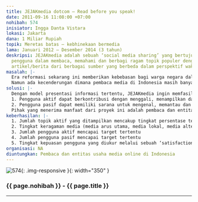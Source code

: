 ```yaml
---
title: JEJAKmedia dotcom – Read before you speak!
date: 2011-09-16 11:08:00 +07:00
nohibah: 574
inisiator: Ingga Danta Vistara
lokasi: Jakarta
dana: 1 Miliar Rupiah
topik: Meretas batas – kebhinekaan bermedia
lama: Januari 2012 – Desember 2014 (3 tahun)
deskripsi: JEJAKmedia adalah sebuah ‘social media sharing’ yang bertujuan untuk memfasilitasi
  pengguna dalam membaca, memahami dan berbagi ragam topik populer dengan mengeterkaitkan
  artikel/berita dari berbagai sumber yang berbeda dalam perspektif waktu (kronologis).
masalah: |-
  Era reformasi sekarang ini memberikan kebebasan bagi warga negara dalam mendapatkan informasi, dan kebebasan berpendapat. Media dipenuhi dengan berbagai berita dan diskusi mengenai peristiwa, kejadian dan wacana kontroversial sehingga memancing daya pikir masyarakat untuk aktif menyuarakan pendapatnya.
  Namun ada kecenderungan dimana pembaca media di Indonesia masih banyak yang memahami suatu informasi secara parsial tanpa ekplorasi lebih jauh terhadap keragaman sumber informasi, urutan kronologis dan hubungan kausatif dari berbagai kejadian yang saling terkait, sehingga berpengaruh kurang baik terhadap kualitas diskusi publik terhadap wacana yang ada.
solusi: |-
  Dengan model presentasi informasi tertentu, JEJAKmedia ingin memfasilitasi agar:
  1. Pengguna aktif dapat berkontribusi dengan menggali, menampilkan dan membagi suatu informasi secara komprehensif melalui kumpulan artikel/berita dari berbagai sumber yang sudah dibacanya dan dinilai perlu untuk dibaca juga oleh orang lain.
  2. Pengguna pasif dapat memiliki sarana untuk mengenal, memantau dan memahami perkembangan suatu informasi secara komprehensif dari berbagai sumber dan tersaji secara kronologis berdasarkan perspektif waktu dan hubungan kausatif yang lebih jelas.
  Pihak yang menerima manfaat dari proyek ini adalah pembaca dan entitas usaha media online di Indonesia
keberhasilan: |-
  1. Jumlah topik aktif yang ditampilkan mencakup tingkat persentase tertentu dari jumlah topik-topik utama yang tampil di berbagai media (online/offline)
  2. Tingkat keragaman media (media arus utama, media lokal, media alternatif) yang menjadi referensi di setiap topik
  3. Jumlah pengguna aktif mencapai target tertentu
  4. Jumlah pengguna pasif mencapai target tertentu
  5. Tingkat kepuasan pengguna yang diukur melalui sebuah ‘satisfaction survey’
organisasi: NA
diuntungkan: Pembaca dan entitas usaha media online di Indonesia
---
```


![574](/static/img/hibahcmb/574.png){: .img-responsive }{: width="350" }

### {{ page.nohibah }} - {{ page.title }}

---
